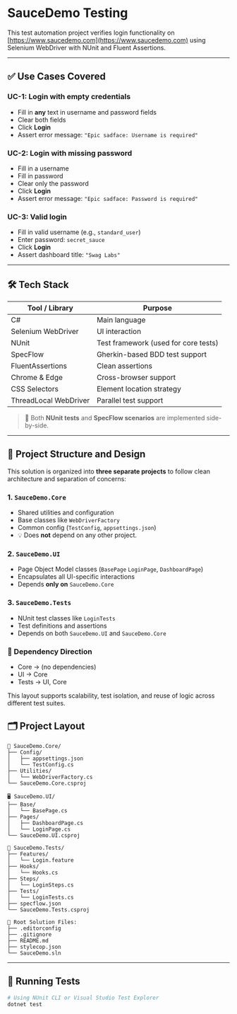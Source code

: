 # SauceDemo Testing

This test automation project verifies login functionality on [https://www.saucedemo.com](https://www.saucedemo.com) using Selenium WebDriver with NUnit and Fluent Assertions.

---

## ✅ Use Cases Covered

### UC-1: Login with empty credentials
- Fill in **any** text in username and password fields
- Clear both fields
- Click **Login**
- Assert error message: `"Epic sadface: Username is required"`

### UC-2: Login with missing password
- Fill in a username
- Fill in password
- Clear only the password
- Click **Login**
- Assert error message: `"Epic sadface: Password is required"`

### UC-3: Valid login
- Fill in valid username (e.g., `standard_user`)
- Enter password: `secret_sauce`
- Click **Login**
- Assert dashboard title: `"Swag Labs"`

---

## 🛠️ Tech Stack

| Tool / Library        | Purpose                              |
|-----------------------|---------------------------------------|
| C#                    | Main language                        |
| Selenium WebDriver    | UI interaction                       |
| NUnit                 | Test framework (used for core tests) |
| SpecFlow              | Gherkin-based BDD test support       |
| FluentAssertions      | Clean assertions                     |
| Chrome & Edge         | Cross-browser support                |
| CSS Selectors         | Element location strategy            |
| ThreadLocal WebDriver | Parallel test support                |

> 🔄 Both **NUnit tests** and **SpecFlow scenarios** are implemented side-by-side.

---

## 🔧 Project Structure and Design

This solution is organized into **three separate projects** to follow clean architecture and separation of concerns:

### 1. `SauceDemo.Core`
- Shared utilities and configuration
- Base classes like `WebDriverFactory`
- Common config (`TestConfig`, `appsettings.json`)
- 💡 Does **not** depend on any other project.

### 2. `SauceDemo.UI`
- Page Object Model classes (`BasePage` `LoginPage`, `DashboardPage`)
- Encapsulates all UI-specific interactions
- Depends **only on** `SauceDemo.Core`

### 3. `SauceDemo.Tests`
- NUnit test classes like `LoginTests`
- Test definitions and assertions
- Depends on both `SauceDemo.UI` and `SauceDemo.Core`

### 🔁 Dependency Direction
- Core -> (no dependencies)
- UI -> Core
- Tests -> UI, Core

This layout supports scalability, test isolation, and reuse of logic across different test suites.

## 🗂️ Project Layout

```text
🧰 SauceDemo.Core/
├── Config/
│   ├── appsettings.json
│   └── TestConfig.cs
├── Utilities/
│   └── WebDriverFactory.cs
└── SauceDemo.Core.csproj

🖥️ SauceDemo.UI/
├── Base/
│   └── BasePage.cs
├── Pages/
│   ├── DashboardPage.cs
│   └── LoginPage.cs
└── SauceDemo.UI.csproj

🧪 SauceDemo.Tests/
├── Features/
│   └── Login.feature
├── Hooks/
│   └── Hooks.cs
├── Steps/
│   └── LoginSteps.cs
├── Tests/
│   └── LoginTests.cs
├── specflow.json
└── SauceDemo.Tests.csproj

📁 Root Solution Files:
├── .editorconfig
├── .gitignore
├── README.md
├── stylecop.json
└── SauceDemo.sln
```


---

## 🚀 Running Tests

```bash
# Using NUnit CLI or Visual Studio Test Explorer
dotnet test
